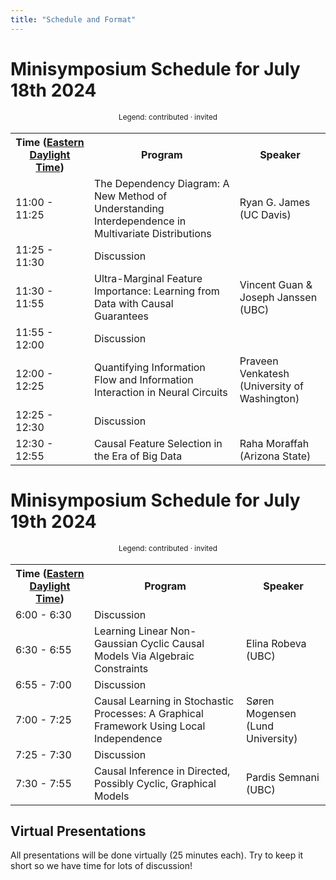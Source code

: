 ```yaml
---
title: "Schedule and Format"
---
```



# Minisymposium Schedule for July 18th 2024

<div style="width: 100%; font-size: smaller; text-align: center; margin-bottom: 18px; margin-top: 18px;">
    Legend:
    <span class="contributed">contributed</span> · 
    <span class="invited">invited</span>
</div>

<table class="schedule">
    <tr>
        <th style="width:25%">
        Time
        (<a href="https://www.timeanddate.com/time/zones/edt">Eastern Daylight Time</a>)
        </th>
        <th>Program</th>
        <th>Speaker</th>
    </tr>
    <tr class="invited">
        <td>11:00 - 11:25</td>
        <td>The Dependency Diagram: A New Method of Understanding Interdependence in Multivariate Distributions</td>
        <td>Ryan G. James (UC Davis)</td>
    </tr>
    <tr>
        <td>11:25 - 11:30</td>
        <td>Discussion</td>
    </tr>
    <tr class="contributed">
        <td>11:30 - 11:55</td>
        <td>Ultra-Marginal Feature Importance: Learning from Data with Causal Guarantees</td>
        <td>Vincent Guan & Joseph Janssen (UBC)</td>
    </tr>
    <tr>
        <td>11:55 - 12:00</td>
        <td>Discussion</td>
    </tr>
    <tr class="invited">
        <td>12:00 - 12:25</td>
        <td>Quantifying Information Flow and Information Interaction in Neural Circuits</td>
        <td>Praveen Venkatesh (University of Washington)</td>
    </tr>
    <tr>
        <td>12:25 - 12:30</td>
        <td>Discussion</td>
    </tr>
    <tr class="invited">
        <td>12:30 - 12:55</td>
        <td>Causal Feature Selection in the Era of Big Data</td>
        <td>Raha Moraffah (Arizona State)</td>
    </tr>
</table>

# 


# Minisymposium Schedule for July 19th 2024

<div style="width: 100%; font-size: smaller; text-align: center; margin-bottom: 18px; margin-top: 18px;">
    Legend:
    <span class="contributed">contributed</span> · 
    <span class="invited">invited</span>
</div>

<table class="schedule">
    <tr>
        <th style="width:25%">
        Time
        (<a href="https://www.timeanddate.com/time/zones/edt">Eastern Daylight Time</a>)
        </th>
        <th>Program</th>
        <th>Speaker</th>
    </tr>
    <tr>
        <td>6:00 - 6:30</td>
        <td>Discussion</td>
    </tr>
    <tr class="contributed">
        <td>6:30 - 6:55</td>
        <td>Learning Linear Non-Gaussian Cyclic Causal Models Via Algebraic Constraints</td>
        <td>Elina Robeva (UBC)</td>
    </tr>
    <tr>
        <td>6:55 - 7:00</td>
        <td>Discussion</td>
    </tr>
    <tr class="invited">
        <td>7:00 - 7:25</td>
        <td>Causal Learning in Stochastic Processes: A Graphical Framework Using Local Independence</td>
        <td>Søren Mogensen (Lund University)</td>
    </tr>
    <tr>
        <td>7:25 - 7:30</td>
        <td>Discussion</td>
    </tr>
    <tr class="invited">
        <td>7:30 - 7:55</td>
        <td>Causal Inference in Directed, Possibly Cyclic, Graphical Models</td>
        <td>Pardis Semnani (UBC)</td>
    </tr>
</table>



## Virtual Presentations

All presentations will be done virtually (25 minutes each). Try to keep it short so we have time for lots of discussion!
